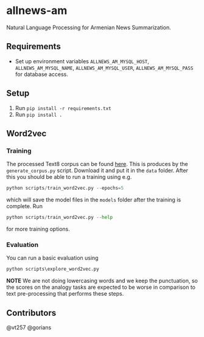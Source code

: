 # allnews-am
Natural Language Processing for Armenian News Summarization.

## Requirements
- Set up environment variables `ALLNEWS_AM_MYSQL_HOST`, `ALLNEWS_AM_MYSQL_NAME`, `ALLNEWS_AM_MYSQL_USER`, 
`ALLNEWS_AM_MYSQL_PASS` for database access.

## Setup
1. Run `pip install -r requirements.txt`
1. Run `pip install .`

## Word2vec 
### Training
The processed Text8 corpus can be found 
[here](https://storage.googleapis.com/allnews_am/corpus). 
This is produces by the `generate_corpus.py` script.
Download it and put it in the `data` folder. After 
this you should be able to run a training using e.g.
```python
python scripts/train_word2vec.py --epochs=5
```
which will save the model files in the `models` folder after
the training is complete. Run
```python
python scripts/train_word2vec.py --help
```
for more training options.

### Evaluation
You can run a basic evaluation using
```python
python scripts\explore_word2vec.py
```

**NOTE** We are not doing lowercasing words and we keep the punctuation,
so the scores on the analogy tasks are expected to be worse in comparison
to text pre-processing that performs these steps.

## Contributors
@vt257
@gorians

